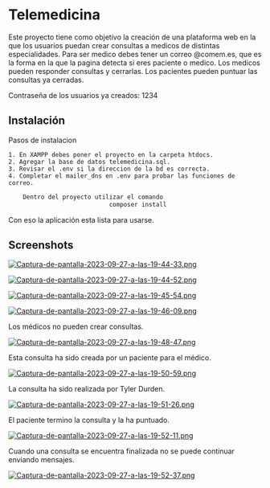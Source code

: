 
# Telemedicina

Este proyecto tiene como objetivo la creación de una plataforma web en la que los usuarios puedan crear consultas a medicos de distintas especialidades. Para ser medico debes tener un correo @comem.es, que es la forma en la que la pagina detecta si eres paciente o medico. Los medicos pueden responder consultas y cerrarlas. 
Los pacientes pueden puntuar las consultas ya cerradas.

Contraseña de los usuarios ya creados: 1234



## Instalación

Pasos de instalacion

    1. En XAMPP debes poner el proyecto en la carpeta htdocs.
    2. Agregar la base de datos telemedicina.sql.
    3. Revisar el .env si la direccion de la bd es correcta.
    4. Completar el mailer_dns en .env para probar las funciones de correo.
```bash
    Dentro del proyecto utilizar el comando
                            composer install
```
Con eso la aplicación esta lista para usarse.


    
## Screenshots

[![Captura-de-pantalla-2023-09-27-a-las-19-44-33.png](https://i.postimg.cc/0QYnx7hB/Captura-de-pantalla-2023-09-27-a-las-19-44-33.png)](https://postimg.cc/wyBLQRqX)

[![Captura-de-pantalla-2023-09-27-a-las-19-44-52.png](https://i.postimg.cc/C5wNKzgL/Captura-de-pantalla-2023-09-27-a-las-19-44-52.png)](https://postimg.cc/ygr9Q6xw)

[![Captura-de-pantalla-2023-09-27-a-las-19-45-54.png](https://i.postimg.cc/J46q1rdM/Captura-de-pantalla-2023-09-27-a-las-19-45-54.png)](https://postimg.cc/F7Scp44B)

[![Captura-de-pantalla-2023-09-27-a-las-19-46-09.png](https://i.postimg.cc/Y2xRsf64/Captura-de-pantalla-2023-09-27-a-las-19-46-09.png)](https://postimg.cc/4nmpKcFZ)

Los médicos no pueden crear consultas.

[![Captura-de-pantalla-2023-09-27-a-las-19-48-47.png](https://i.postimg.cc/TYY0ML0t/Captura-de-pantalla-2023-09-27-a-las-19-48-47.png)](https://postimg.cc/G9VGvpZD)

Esta consulta ha sido creada por un paciente para el médico.

[![Captura-de-pantalla-2023-09-27-a-las-19-50-59.png](https://i.postimg.cc/pLmBrwg8/Captura-de-pantalla-2023-09-27-a-las-19-50-59.png)](https://postimg.cc/zy1hPcDX)

La consulta ha sido realizada por Tyler Durden.

[![Captura-de-pantalla-2023-09-27-a-las-19-51-26.png](https://i.postimg.cc/sgb4hnrL/Captura-de-pantalla-2023-09-27-a-las-19-51-26.png)](https://postimg.cc/PCzDGQNb)

El paciente termino la consulta y la ha puntuado.

[![Captura-de-pantalla-2023-09-27-a-las-19-52-11.png](https://i.postimg.cc/D05c4nvQ/Captura-de-pantalla-2023-09-27-a-las-19-52-11.png)](https://postimg.cc/m1z90xFh)

Cuando una consulta se encuentra finalizada no se puede continuar enviando mensajes.

[![Captura-de-pantalla-2023-09-27-a-las-19-52-37.png](https://i.postimg.cc/MTS0svXb/Captura-de-pantalla-2023-09-27-a-las-19-52-37.png)](https://postimg.cc/f380yWcJ)

